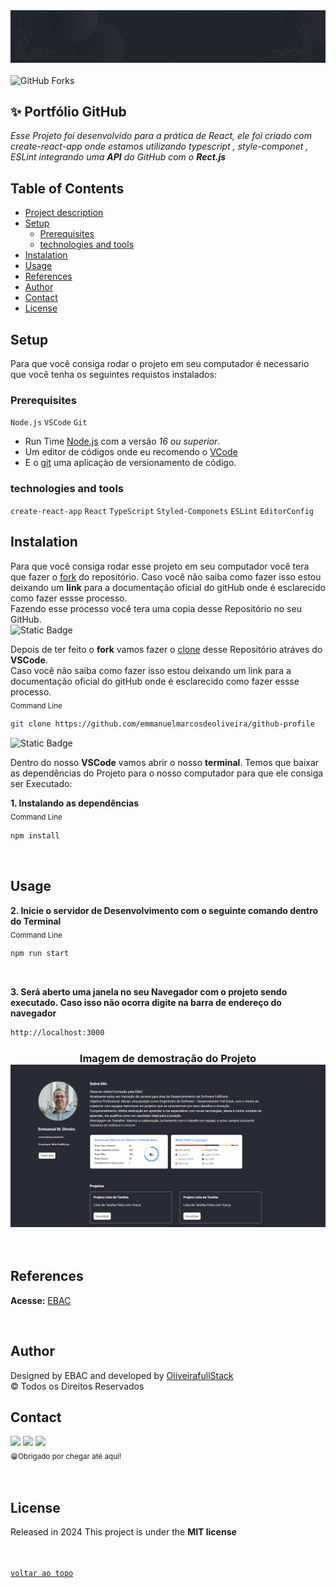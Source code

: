 <!-- Banner de Apresentação -->
 <img src="./public/Emmanuel M. Oliveira.gif">
<br>
<br>

<img alt="GitHub Forks" src="https://img.shields.io/github/forks/emmanuelmarcosdeoliveira/portfolio-github"/>
<br>

<!-- Titulo do Projeto -->

## ✨ Portfólio GitHub

_Esse Projeto foi desenvolvido para a prática de React, ele foi criado com  _create-react-app_ onde estamos utilizando _typescript_ , _style-componet_ , _ESLint_ integrando uma **API** do GitHub com o **Rect.js**_

<!-- Menu -->

## Table of Contents

- [Project description](#-portfólio-github)
- [Setup](#setup)
  - [Prerequisites](#prerequisites)
  - [technologies and tools](#technologies-and-tools)
- [Instalation](#instalation)
- [Usage](#usage)
- [References](#references)
- [Author](#author)
- [Contact](#contact)
- [License](#license)

<!-- Setup do Projeto -->

## Setup

Para que você consiga rodar o projeto em seu computador é necessario que você tenha os seguintes requistos instalados:<br>

### Prerequisites
`Node.js` `VSCode` `Git`
- Run Time [Node.js](https://nodejs.org/en/) com a versão _16 ou superior_.<br>
- Um editor de códigos onde eu recomendo o [VCode](https://code.visualstudio.com/)<br>
- E o [git](https://git-scm.com/downloads) uma aplicaçào de versionamento de código.

### technologies and tools
 `create-react-app` `React` `TypeScript` `Styled-Componets` `ESLint` `EditorConfig`

<!-- Bagde dos Repositórios, Node.js Git e Vscode -->
<!-- <img src="https://img.shields.io/badge/Node.js-43853D?style=for-the-badge&logo=node.js&logoColor=white" alt="Node.js"/>
<img src="https://img.shields.io/badge/git-%23F05033.svg?style=for-the-badge&logo=git&logoColor=white" alt="VSCode"/>
<img src="https://img.shields.io/badge/Visual%20Studio%20Code-0078d7.svg?style=for-the-badge&logo=visual-studio-code&logoColor=white"/> -->

## Instalation

Para que você consiga rodar esse projeto em seu computador você tera que fazer o [fork](https://docs.github.com/pt/pull-requests/collaborating-with-pull-requests/working-with-forks/fork-a-repo) do repositório. Caso você não saiba como fazer isso estou deixando um **link** para a documentação oficial do gitHub onde é esclarecido como fazer essse processo.<br> Fazendo esse processo você tera uma copia desse Repositório no seu GitHub.
<br>
<img alt="Static Badge" src="https://img.shields.io/badge/-path?style=social&logo=git&label=GitHub%20Docs&color=%23000">
<a href="https://docs.github.com/pt/pull-requests/collaborating-with-pull-requests/working-with-forks/fork-a-repo"></a>

Depois de ter feito o **fork** vamos fazer o [clone](https://docs.github.com/pt/repositories/creating-and-managing-repositories/cloning-a-repository) desse Repositório atráves do **VSCode**. </br>
 Caso você não saiba como fazer isso estou deixando um link para a documentação oficial do gitHub onde é esclarecido como fazer essse processo.
<br>
<sub>Command Line</sub>

```bash
git clone https://github.com/emmanuelmarcosdeoliveira/github-profile
```

<img alt="Static Badge" src="https://img.shields.io/badge/-path?style=social&logo=git&label=GitHub%20Docs&color=%23000">
<a href="https://docs.github.com/pt/repositories/creating-and-managing-repositories/cloning-a-repository"></a>

Dentro do nosso **VSCode** vamos abrir o nosso **terminal**. Temos que baixar as dependências do Projeto para o nosso computador para que ele consiga ser Executado:

**1. Instalando as dependências**<br>
<sub>Command Line</sub>

```bash
npm install
```

<!-- Bagde das Tecnologias-->

<!-- <div align='left'>
<img src="https://img.shields.io/badge/React-20232A?style=for-the-badge&logo=react&logoColor=61DAFB" alt="React"/>
<img src="https://img.shields.io/badge/TypeScript-007ACC?style=for-the-badge&logo=typescript&logoColor=white"/>
<img src="https://img.shields.io/badge/eslint-3A33D1?style=for-the-badge&logo=eslint&logoColor=white"/>
<img src="https://img.shields.io/badge/prettier-1A2C34?style=for-the-badge&logo=prettier&logoColor=F7BA3E"/>
<img src="https://img.shields.io/badge/styled--components-DB7093?style=for-the-badge&logo=styled-components&logoColor=white"/> -->
<br>

## Usage

**2. Inicie o servidor de Desenvolvimento com o seguinte comando dentro do Terminal**<br>
<sub>Command Line</sub>

```bash
npm run start
```
<br>

**3. Será aberto uma janela no seu Navegador com o projeto sendo executado.
Caso isso não ocorra digite na barra de endereço do navegador**

```bash
http://localhost:3000
```

 <!-- Imagem de Demostração -->
<h3 align="center"> Imagem de demostração do Projeto

</br>
<img src="./public/print-project.png" alt="Print do Projeto"/>
</h3>

<!-- Video de Demostraçào -->
 <!-- <h3 align="center">📽️project demonstration video</h3> -->

<!-- <div align="center">
Acesse a versão on-line Projeto clicando no Link Abaixo
<br>
<a href="https://github-profile-devoliveira.vercel.app/">
<img src="https://img.shields.io/badge/Vercel-000000?style=for-the-badge&logo=vercel&logoColor=white"/></a>

</div> -->
<br>

## References

**Acesse:** [EBAC](https://ebaconline.com.br/)

<br>

## Author

Designed by EBAC and developed by [OliveirafullStack]()<br>
&copy; Todos os Direitos Reservados

## Contact

<a href ="https://wa.me/5511968336094"><img src="https://img.shields.io/badge/WhatsApp-25D366?style=for-the-badge&logo=whatsapp&logoColor=white"></a>
<a href = "mailto:oliveira.devfullstack@gmail.com"><img src="https://img.shields.io/badge/-Gmail-%23333?style=for-the-badge&logo=gmail&logoColor=white" target="_blank"></a>
<a href="https://www.linkedin.com/in/oliveira-marcos-emmanuel?lipi=urn%3Ali%3Apage%3Ad_flagship3_profile_view_base_contact_details%3BUetG4s3ZT76Byt3XWdZ2Tg%3D%3D" target="_blank"><img src="https://img.shields.io/badge/-LinkedIn-%230077B5?style=for-the-badge&logo=linkedin&logoColor=white" target="_blank"></a><br>
<sub>😁Obrigado por chegar até aqui!<sub>

<br>

## License

Released in 2024 This project is under the **MIT license**<br>
<br>
<br>

[`voltar ao topo`](#-portfólio-github)
